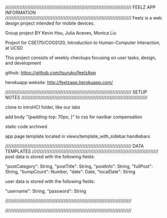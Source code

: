 
////////////////////////////////////////////////////////////////////////////////
FEELZ APP INFORMATION
////////////////////////////////////////////////////////////////////////////////
Feelz is a web design project intended for mobile devices. 

Group project BY Kevin Hsu, Julia Aceves, Monica Liu

Project for CSE170/COGS120, Introduction to Human-Computer Interaction, at UCSD

This project consists of weekly checkups focusing on user tasks, design, and
development

github: https://github.com/tsuruko/feelzApp

herokuapp website: http://feelzapp.herokuapp.com/

////////////////////////////////////////////////////////////////////////////////
SETUP NOTES
////////////////////////////////////////////////////////////////////////////////

clone to introHCI folder, like our labs

add body "{padding-top: 70px; }" to css for navibar compensation

static code archived

app page template located in views/template_with_sidebar.handlebars

////////////////////////////////////////////////////////////////////////////////
DATA TEMPLATES
////////////////////////////////////////////////////////////////////////////////
post data is stored with the following fields:

"postCategory": String,
"postTitle": String,
"postInfo": String,
"fullPost": String,
"bumpCount": Number,
"date": Date,
"localDate": String

user data is stored with the following fields:

"username": String,
"password": String


////////////////////////////////////////////////////////////////////////////////

////////////////////////////////////////////////////////////////////////////////